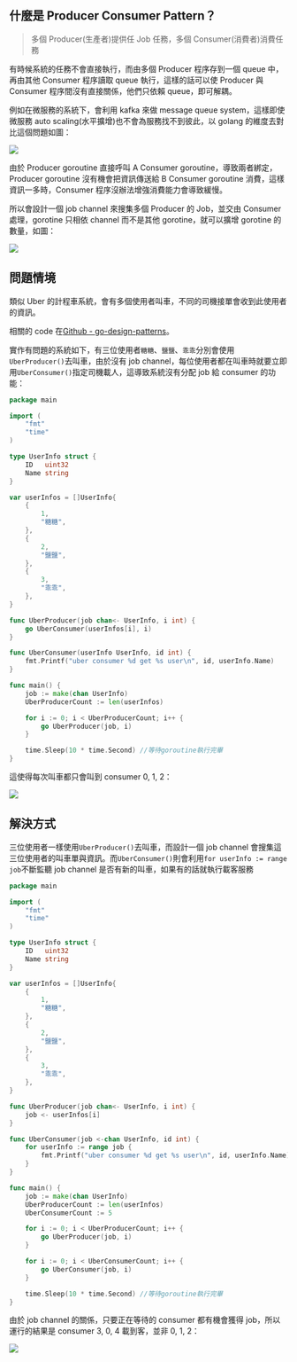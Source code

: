 ## 什麼是 Producer Consumer Pattern？

> 多個 Producer(生產者)提供任 Job 任務，多個 Consumer(消費者)消費任務

有時候系統的任務不會直接執行，而由多個 Producer 程序存到一個 queue 中，再由其他 Consumer 程序讀取 queue 執行，這樣的話可以使 Producer 與 Consumer 程序間沒有直接關係，他們只依賴 queue，即可解耦。

例如在微服務的系統下，會利用 kafka 來做 message queue system，這樣即使微服務 auto scaling(水平擴增)也不會為服務找不到彼此，以 golang 的維度去對比這個問題如圖：

![](https://i.imgur.com/0RDIfoI.png)

由於 Producer goroutine 直接呼叫 A Consumer goroutine，導致兩者綁定，Producer goroutine 沒有機會把資訊傳送給 B Consumer goroutine 消費，這樣資訊一多時，Consumer 程序沒辦法增強消費能力會導致緩慢。

所以會設計一個 job channel 來搜集多個 Producer 的 Job，並交由 Consumer 處理，gorotine 只相依 channel 而不是其他 gorotine，就可以擴增 gorotine 的數量，如圖：

![](https://i.imgur.com/V4GT2nX.png)

## 問題情境

類似 Uber 的計程車系統，會有多個使用者叫車，不同的司機接單會收到此使用者的資訊。

相關的 code 在[Github - go-design-patterns](https://github.com/superj80820/go-design-patterns)。

實作有問題的系統如下，有三位使用者`糖糖`、`鹽鹽`、`乖乖`分別會使用`UberProducer()`去叫車，由於沒有 job channel，每位使用者都在叫車時就要立即用`UberConsumer()`指定司機載人，這導致系統沒有分配 job 給 consumer 的功能：

```go
package main

import (
	"fmt"
	"time"
)

type UserInfo struct {
	ID   uint32
	Name string
}

var userInfos = []UserInfo{
	{
		1,
		"糖糖",
	},
	{
		2,
		"鹽鹽",
	},
	{
		3,
		"乖乖",
	},
}

func UberProducer(job chan<- UserInfo, i int) {
	go UberConsumer(userInfos[i], i)
}

func UberConsumer(userInfo UserInfo, id int) {
	fmt.Printf("uber consumer %d get %s user\n", id, userInfo.Name)
}

func main() {
	job := make(chan UserInfo)
	UberProducerCount := len(userInfos)

	for i := 0; i < UberProducerCount; i++ {
		go UberProducer(job, i)
	}

	time.Sleep(10 * time.Second) //等待goroutine執行完畢
}
```

這使得每次叫車都只會叫到 consumer 0, 1, 2：

![](https://i.imgur.com/1xTXGJ0.png)

## 解決方式

三位使用者一樣使用`UberProducer()`去叫車，而設計一個 job channel 會搜集這三位使用者的叫車單與資訊。而`UberConsumer()`則會利用`for userInfo := range job`不斷監聽 job channel 是否有新的叫車，如果有的話就執行載客服務

```go
package main

import (
	"fmt"
	"time"
)

type UserInfo struct {
	ID   uint32
	Name string
}

var userInfos = []UserInfo{
	{
		1,
		"糖糖",
	},
	{
		2,
		"鹽鹽",
	},
	{
		3,
		"乖乖",
	},
}

func UberProducer(job chan<- UserInfo, i int) {
	job <- userInfos[i]
}

func UberConsumer(job <-chan UserInfo, id int) {
	for userInfo := range job {
		fmt.Printf("uber consumer %d get %s user\n", id, userInfo.Name)
	}
}

func main() {
	job := make(chan UserInfo)
	UberProducerCount := len(userInfos)
	UberConsumerCount := 5

	for i := 0; i < UberProducerCount; i++ {
		go UberProducer(job, i)
	}

	for i := 0; i < UberConsumerCount; i++ {
		go UberConsumer(job, i)
	}

	time.Sleep(10 * time.Second) //等待goroutine執行完畢
}
```

由於 job channel 的關係，只要正在等待的 consumer 都有機會獲得 job，所以運行的結果是 consumer 3, 0, 4 載到客，並非 0, 1, 2：

![](https://i.imgur.com/Fip4AAX.png)
